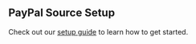 ## PayPal Source Setup

Check out our [setup guide](https://docs.buildable.dev/) to learn how to get started.